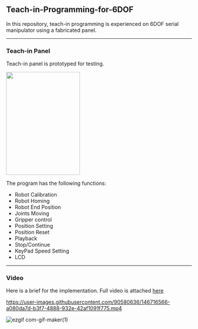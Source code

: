 ## Teach-in-Programming-for-6DOF
In this repository, teach-in programming is experienced on 6DOF serial manipulator using a fabricated panel.

---
### Teach-in Panel
Teach-in panel is prototyped for testing. 
<p align="left"><img src="https://user-images.githubusercontent.com/90580636/146716743-1ff6baf1-b123-459e-9313-7876b5a97c8e.png" width="200" height="280" /></p>

The program has the following functions:
- Robot Calibration
- Robot Homing
- Robot End Position
- Joints Moving 
- Gripper control  
- Position Setting 
- Position Reset
- Playback  
- Stop/Continue
- KeyPad Speed Setting
- LCD

---
### Video 
Here is a brief for the implementation. Full video is attached [here](https://drive.google.com/file/d/1Jj9pPjrDcCJolud-DjOJNQA-P_LlzhYs/view?usp=sharing)

https://user-images.githubusercontent.com/90580636/146716566-a080da7d-b3f7-4888-932e-42af1091f775.mp4

![ezgif com-gif-maker(1)](https://user-images.githubusercontent.com/90580636/146718709-e6133856-d19b-4d92-b64f-51cbdda58c30.gif)

